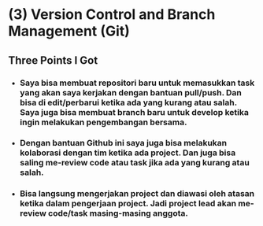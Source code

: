 # (3) Version Control and Branch Management (Git)

## Three Points I Got

* ### Saya bisa membuat repositori baru untuk memasukkan task yang akan saya kerjakan dengan bantuan pull/push. Dan bisa di edit/perbarui ketika ada yang kurang atau salah. Saya juga bisa membuat branch baru untuk develop ketika ingin melakukan pengembangan bersama.

* ### Dengan bantuan Github ini saya juga bisa melakukan kolaborasi dengan tim ketika ada project. Dan juga bisa saling me-review code atau task jika ada yang kurang atau salah.

* ### Bisa langsung mengerjakan project dan diawasi oleh atasan ketika dalam pengerjaan project. Jadi project lead akan me-review code/task masing-masing anggota. 